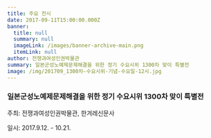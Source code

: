```yaml
---
title: 주요 전시
date: 2017-09-11T15:00:00.000Z
banner:
  title: null
  summary: null
  imageLink: /images/banner-archive-main.png
  itemLink: null
author: 전쟁과여성인권박물관
summary: 일본군성노예제문제해결을 위한 정기 수요시위 1300차 맞이 특별전
image: /img/201709_1300차-수요시위-기념-수요일-12시.jpg
---
```

### 일본군성노예제문제해결을 위한 정기 수요시위 1300차 맞이 특별전

주최: 전쟁과여성인권박물관, 한겨레신문사

일시: 2017.9.12. - 10.21.